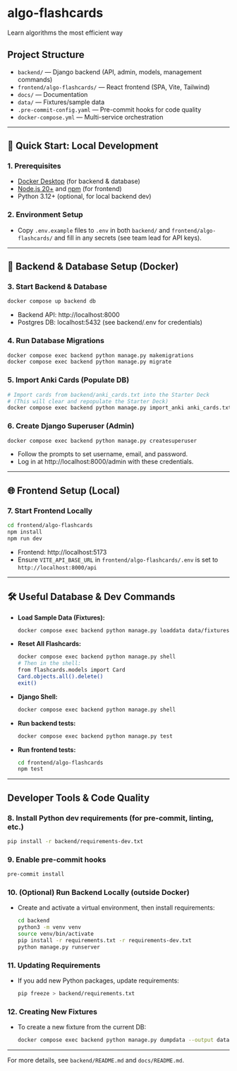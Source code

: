 # algo-flashcards
Learn algorithms the most efficient way

## Project Structure

- `backend/` — Django backend (API, admin, models, management commands)
- `frontend/algo-flashcards/` — React frontend (SPA, Vite, Tailwind)
- `docs/` — Documentation
- `data/` — Fixtures/sample data
- `.pre-commit-config.yaml` — Pre-commit hooks for code quality
- `docker-compose.yml` — Multi-service orchestration

---

## 🚀 Quick Start: Local Development

### 1. Prerequisites
- [Docker Desktop](https://www.docker.com/products/docker-desktop/) (for backend & database)
- [Node.js 20+](https://nodejs.org/) and [npm](https://www.npmjs.com/) (for frontend)
- Python 3.12+ (optional, for local backend dev)

### 2. Environment Setup
- Copy `.env.example` files to `.env` in both `backend/` and `frontend/algo-flashcards/` and fill in any secrets (see team lead for API keys).

---

## 🐘 Backend & Database Setup (Docker)

### 3. Start Backend & Database
```zsh
docker compose up backend db
```
- Backend API: http://localhost:8000
- Postgres DB: localhost:5432 (see backend/.env for credentials)

### 4. Run Database Migrations
```zsh
docker compose exec backend python manage.py makemigrations
docker compose exec backend python manage.py migrate
```

### 5. Import Anki Cards (Populate DB)
```zsh
# Import cards from backend/anki_cards.txt into the Starter Deck
# (This will clear and repopulate the Starter Deck)
docker compose exec backend python manage.py import_anki anki_cards.txt
```

### 6. Create Django Superuser (Admin)
```zsh
docker compose exec backend python manage.py createsuperuser
```
- Follow the prompts to set username, email, and password.
- Log in at http://localhost:8000/admin with these credentials.

---

## 🌐 Frontend Setup (Local)

### 7. Start Frontend Locally
```zsh
cd frontend/algo-flashcards
npm install
npm run dev
```
- Frontend: http://localhost:5173
- Ensure `VITE_API_BASE_URL` in `frontend/algo-flashcards/.env` is set to `http://localhost:8000/api`

---

## 🛠️ Useful Database & Dev Commands

- **Load Sample Data (Fixtures):**
  ```zsh
  docker compose exec backend python manage.py loaddata data/fixtures/initial_data.json
  ```
- **Reset All Flashcards:**
  ```zsh
  docker compose exec backend python manage.py shell
  # Then in the shell:
  from flashcards.models import Card
  Card.objects.all().delete()
  exit()
  ```
- **Django Shell:**
  ```zsh
  docker compose exec backend python manage.py shell
  ```
- **Run backend tests:**
  ```zsh
  docker compose exec backend python manage.py test
  ```
- **Run frontend tests:**
  ```zsh
  cd frontend/algo-flashcards
  npm test
  ```

---

## Developer Tools & Code Quality

### 8. Install Python dev requirements (for pre-commit, linting, etc.)
```zsh
pip install -r backend/requirements-dev.txt
```
### 9. Enable pre-commit hooks
```zsh
pre-commit install
```

### 10. (Optional) Run Backend Locally (outside Docker)

- Create and activate a virtual environment, then install requirements:
  ```zsh
  cd backend
  python3 -m venv venv
  source venv/bin/activate
  pip install -r requirements.txt -r requirements-dev.txt
  python manage.py runserver
  ```

### 11. Updating Requirements

- If you add new Python packages, update requirements:
  ```zsh
  pip freeze > backend/requirements.txt
  ```

### 12. Creating New Fixtures

- To create a new fixture from the current DB:
  ```zsh
  docker compose exec backend python manage.py dumpdata --output data/fixtures/new_fixture.json
  ```

---

For more details, see `backend/README.md` and `docs/README.md`.
